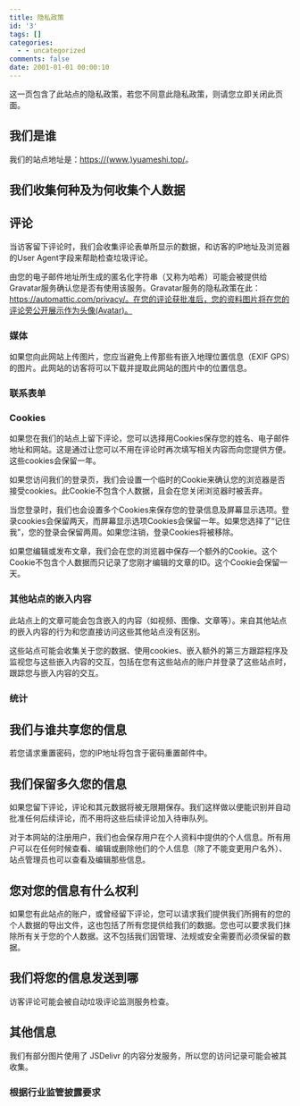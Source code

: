 ```yaml
---
title: 隐私政策
id: '3'
tags: []
categories:
  - - uncategorized
comments: false
date: 2001-01-01 00:00:10
---
```


这一页包含了此站点的隐私政策，若您不同意此隐私政策，则请您立即关闭此页面。

## 我们是谁

我们的站点地址是：[https://(www.)yuameshi.top/](https://www.yuameshi.top/)。

## 我们收集何种及为何收集个人数据

## 评论

当访客留下评论时，我们会收集评论表单所显示的数据，和访客的IP地址及浏览器的User Agent字段来帮助检查垃圾评论。

由您的电子邮件地址所生成的匿名化字符串（又称为哈希）可能会被提供给Gravatar服务确认您是否有使用该服务。Gravatar服务的隐私政策在此：https://automattic.com/privacy/。在您的评论获批准后，您的资料图片将在您的评论旁公开展示作为头像(Avatar)。

### 媒体

如果您向此网站上传图片，您应当避免上传那些有嵌入地理位置信息（EXIF GPS）的图片。此网站的访客将可以下载并提取此网站的图片中的位置信息。

### 联系表单

### Cookies

如果您在我们的站点上留下评论，您可以选择用Cookies保存您的姓名、电子邮件地址和网站。这是通过让您可以不用在评论时再次填写相关内容而向您提供方便。这些cookies会保留一年。

如果您访问我们的登录页，我们会设置一个临时的Cookie来确认您的浏览器是否接受cookies。此Cookie不包含个人数据，且会在您关闭浏览器时被丢弃。

当您登录时，我们也会设置多个Cookies来保存您的登录信息及屏幕显示选项。登录cookies会保留两天，而屏幕显示选项Cookies会保留一年。如果您选择了“记住我”，您的登录会保留两周。如果您注销，登录Cookies将被移除。

如果您编辑或发布文章，我们会在您的浏览器中保存一个额外的Cookie。这个Cookie不包含个人数据而只记录了您刚才编辑的文章的ID。这个Cookie会保留一天。

### 其他站点的嵌入内容

此站点上的文章可能会包含嵌入的内容（如视频、图像、文章等）。来自其他站点的嵌入内容的行为和您直接访问这些其他站点没有区别。

这些站点可能会收集关于您的数据、使用cookies、嵌入额外的第三方跟踪程序及监视您与这些嵌入内容的交互，包括在您有这些站点的账户并登录了这些站点时，跟踪您与嵌入内容的交互。

### 统计

## 我们与谁共享您的信息

若您请求重置密码，您的IP地址将包含于密码重置邮件中。

## 我们保留多久您的信息

如果您留下评论，评论和其元数据将被无限期保存。我们这样做以便能识别并自动批准任何后续评论，而不用将这些后续评论加入待审队列。

对于本网站的注册用户，我们也会保存用户在个人资料中提供的个人信息。所有用户可以在任何时候查看、编辑或删除他们的个人信息（除了不能变更用户名外）、站点管理员也可以查看及编辑那些信息。

## 您对您的信息有什么权利

如果您有此站点的账户，或曾经留下评论，您可以请求我们提供我们所拥有的您的个人数据的导出文件，这也包括了所有您提供给我们的数据。您也可以要求我们抹除所有关于您的个人数据。这不包括我们因管理、法规或安全需要而必须保留的数据。

## 我们将您的信息发送到哪

访客评论可能会被自动垃圾评论监测服务检查。

## 其他信息

我们有部分图片使用了 JSDelivr 的内容分发服务，所以您的访问记录可能会被其收集。

### 根据行业监管披露要求